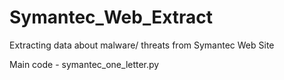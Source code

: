 # Symantec_Web_Extract
Extracting data about malware/ threats from Symantec Web Site

Main code - symantec_one_letter.py
